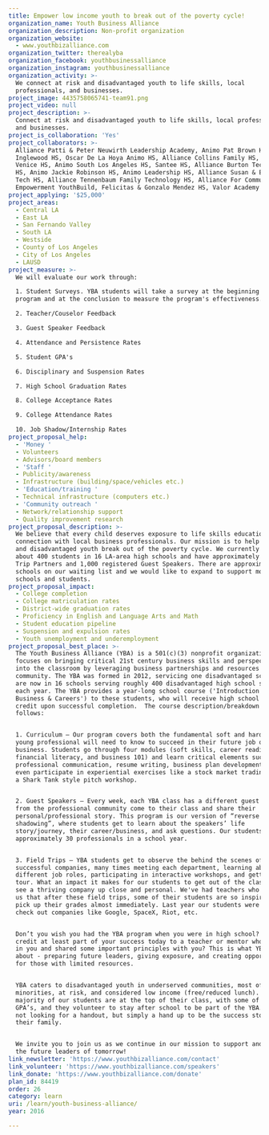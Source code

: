 ```yaml
---
title: Empower low income youth to break out of the poverty cycle!
organization_name: Youth Business Alliance
organization_description: Non-profit organization
organization_website:
  - www.youthbizalliance.com
organization_twitter: therealyba
organization_facebook: youthbusinessalliance
organization_instagram: youthbusinessalliance
organization_activity: >-
  We connect at risk and disadvantaged youth to life skills, local
  professionals, and businesses.
project_image: 4435758065741-team91.png
project_video: null
project_description: >-
  Connect at risk and disadvantaged youth to life skills, local professionals,
  and businesses.
project_is_collaboration: 'Yes'
project_collaborators: >-
  Alliance Patti & Peter Neuwirth Leadership Academy, Animo Pat Brown HS, Animo
  Inglewood HS, Oscar De La Hoya Animo HS, Alliance Collins Family HS, Animo
  Venice HS, Animo South Los Angeles HS, Santee HS, Alliance Burton Technology
  HS, Animo Jackie Robinson HS, Animo Leadership HS, Alliance Susan & Eric Smidt
  Tech HS, Alliance Tennenbaum Family Technology HS, Alliance For Community
  Empowerment YouthBuild, Felicitas & Gonzalo Mendez HS, Valor Academy HS
project_applying: '$25,000'
project_areas:
  - Central LA
  - East LA
  - San Fernando Valley
  - South LA
  - Westside
  - County of Los Angeles
  - City of Los Angeles
  - LAUSD
project_measure: >-
  We will evaluate our work through:

  1. Student Surveys. YBA students will take a survey at the beginning of the
  program and at the conclusion to measure the program's effectiveness.

  2. Teacher/Couselor Feedback

  3. Guest Speaker Feedback

  4. Attendance and Persistence Rates

  5. Student GPA's

  6. Disciplinary and Suspension Rates

  7. High School Graduation Rates

  8. College Acceptance Rates

  9. College Attendance Rates

  10. Job Shadow/Internship Rates
project_proposal_help:
  - 'Money '
  - Volunteers
  - Advisors/board members
  - 'Staff '
  - Publicity/awareness
  - Infrastructure (building/space/vehicles etc.)
  - 'Education/training '
  - Technical infrastructure (computers etc.)
  - 'Community outreach '
  - Network/relationship support
  - Quality improvement research
project_proposal_description: >-
  We believe that every child deserves exposure to life skills education and
  connection with local business professionals. Our mission is to help at risk
  and disadvantaged youth break out of the poverty cycle. We currently serve
  about 400 students in 16 LA-area high schools and have approximately 25 Field
  Trip Partners and 1,000 registered Guest Speakers. There are approximately 30
  schools on our waiting list and we would like to expand to support more
  schools and students.
project_proposal_impact:
  - College completion
  - College matriculation rates
  - District-wide graduation rates
  - Proficiency in English and Language Arts and Math
  - Student education pipeline
  - Suspension and expulsion rates
  - Youth unemployment and underemployment
project_proposal_best_place: >-
  The Youth Business Alliance (YBA) is a 501(c)(3) nonprofit organization that
  focuses on bringing critical 21st century business skills and perspectives
  into the classroom by leveraging business partnerships and resources from the
  community. The YBA was formed in 2012, servicing one disadvantaged school. We
  are now in 16 schools serving roughly 400 disadvantaged high school students
  each year. The YBA provides a year-long school course ('Introduction to
  Business & Careers') to these students, who will receive high school course
  credit upon successful completion.  The course description/breakdown is as
  follows: 


  1. Curriculum – Our program covers both the fundamental soft and hard skills a
  young professional will need to know to succeed in their future job or
  business. Students go through four modules (soft skills, career readiness,
  financial literacy, and business 101) and learn critical elements such as
  professional communication, resume writing, business plan development, and
  even participate in experiential exercises like a stock market trading game or
  a Shark Tank style pitch workshop.


  2. Guest Speakers – Every week, each YBA class has a different guest speaker
  from the professional community come to their class and share their
  personal/professional story. This program is our version of “reverse job
  shadowing”, where students get to learn about the speakers’ life
  story/journey, their career/business, and ask questions. Our students meet
  approximately 30 professionals in a school year.


  3. Field Trips – YBA students get to observe the behind the scenes of
  successful companies, many times meeting each department, learning about
  different job roles, participating in interactive workshops, and getting a VIP
  tour. What an impact it makes for our students to get out of the classroom and
  see a thriving company up close and personal. We've had teachers who have told
  us that after these field trips, some of their students are so inspired they
  pick up their grades almost immediately. Last year our students were able to
  check out companies like Google, SpaceX, Riot, etc.


  Don’t you wish you had the YBA program when you were in high school? Would you
  credit at least part of your success today to a teacher or mentor who believed
  in you and shared some important principles with you? This is what YBA is all
  about - preparing future leaders, giving exposure, and creating opportunities
  for those with limited resources. 


  YBA caters to disadvantaged youth in underserved communities, most of whom are
  minorities, at risk, and considered low income (free/reduced lunch). Yet, the
  majority of our students are at the top of their class, with some of the best
  GPA’s, and they volunteer to stay after school to be part of the YBA. They are
  not looking for a handout, but simply a hand up to be the success story in
  their family. 


  We invite you to join us as we continue in our mission to support and inspire
  the future leaders of tomorrow!
link_newsletter: 'https://www.youthbizalliance.com/contact'
link_volunteer: 'https://www.youthbizalliance.com/speakers'
link_donate: 'https://www.youthbizalliance.com/donate'
plan_id: 84419
order: 26
category: learn
uri: /learn/youth-business-alliance/
year: 2016

---
```

